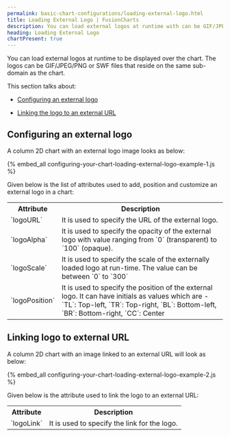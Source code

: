 ```yaml
---
permalink: basic-chart-configurations/loading-external-logo.html
title: Loading External Logo | FusionCharts
description: You can load external logos at runtime with can be GIF/JPEG/PNG or SWF files. This section talks about configuring and linking the logo to an external URL
heading: Loading External Logo
chartPresent: true
---
```


You can load external logos at runtime to be displayed over the chart. The logos can be GIF/JPEG/PNG or SWF files that reside on the same sub-domain as the chart.

This section talks about:

* <a href="/basic-chart-configurations/loading-external-logo.html#configuring-an-external-logo">Configuring an external logo</a>

* <a href="/basic-chart-configurations/loading-external-logo.html#linking-logo-to-external-url">Linking the logo to an external URL</a>

## Configuring an external logo

A column 2D chart with an external logo image looks as below:

{% embed_all configuring-your-chart-loading-external-logo-example-1.js %}

Given below is the list of attributes used to add, position and customize an external logo in a chart:

<table>
  <tr>
    <th>Attribute</th>
    <th>Description</th>
  </tr>
  <tr>
    <td>`logoURL`</td>
    <td>It is used to specify the URL of the external logo.</td>
  </tr>
  <tr>
    <td>`logoAlpha`</td>
    <td>It is used to specify the opacity of the external logo with value ranging from `0` (transparent) to `100` (opaque).</td>
  </tr>
  <tr>
    <td>`logoScale`</td>
    <td>It is used to specify the scale of the externally loaded logo at run-time. The value can be between `0` to `300`</td>
  </tr>
  <tr>
    <td>`logoPosition`</td>
    <td>It is used to specify the position of the external logo. It can have initials as values which are - `TL`: Top-left, `TR`: Top-right, `BL`: Bottom-left, `BR`: Bottom-right, `CC`: Center</td>
  </tr>
</table>


## Linking logo to external URL

A column 2D chart with an image linked to an external URL will look as below:

{% embed_all configuring-your-chart-loading-external-logo-example-2.js %}

Given below is the attribute used to link the logo to an external URL:

<table>
  <tr>
    <th>Attribute</th>
    <th>Description</th>
  </tr>
  <tr>
    <td>`logoLink`</td>
    <td>It is used to specify the link for the logo.</td>
  </tr>
</table>
